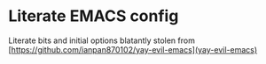 # Literate EMACS config

Literate bits and initial options blatantly stolen from [https://github.com/ianpan870102/yay-evil-emacs](yay-evil-emacs)

